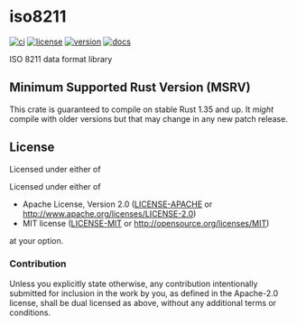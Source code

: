 # iso8211

[![ci](https://github.com/sevenseas-io/iso8211/workflows/ci/badge.svg)](https://github.com/sevenseas-io/iso8211/actions?query=workflow%3Aci)
[![license](https://img.shields.io/badge/license-MIT%20or%20Apache--2-brightgreen)](https://github.com/sevenseas-io/iso8211#license)
[![version](https://img.shields.io/crates/v/iso8211.svg)](https://crates.io/crates/iso8211)
[![docs](https://docs.rs/iso8211/badge.svg)](https://docs.rs/iso8211/)

ISO 8211 data format library

## Minimum Supported Rust Version (MSRV)

This crate is guaranteed to compile on stable Rust 1.35 and up. It *might* compile with older versions but that may change in any new patch release.

## License

Licensed under either of

Licensed under either of

- Apache License, Version 2.0 ([LICENSE-APACHE](LICENSE-APACHE) or
  <http://www.apache.org/licenses/LICENSE-2.0>)
- MIT license ([LICENSE-MIT](LICENSE-MIT) or <http://opensource.org/licenses/MIT>)

at your option.

### Contribution

Unless you explicitly state otherwise, any contribution intentionally submitted
for inclusion in the work by you, as defined in the Apache-2.0 license, shall be
dual licensed as above, without any additional terms or conditions.
